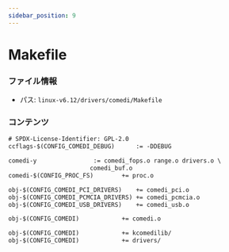 ```yaml
---
sidebar_position: 9
---
```

# Makefile

### ファイル情報

- パス: `linux-v6.12/drivers/comedi/Makefile`

### コンテンツ

```txt
# SPDX-License-Identifier: GPL-2.0
ccflags-$(CONFIG_COMEDI_DEBUG)		:= -DDEBUG

comedi-y				:= comedi_fops.o range.o drivers.o \
					   comedi_buf.o
comedi-$(CONFIG_PROC_FS)		+= proc.o

obj-$(CONFIG_COMEDI_PCI_DRIVERS)	+= comedi_pci.o
obj-$(CONFIG_COMEDI_PCMCIA_DRIVERS)	+= comedi_pcmcia.o
obj-$(CONFIG_COMEDI_USB_DRIVERS)	+= comedi_usb.o

obj-$(CONFIG_COMEDI)			+= comedi.o

obj-$(CONFIG_COMEDI)			+= kcomedilib/
obj-$(CONFIG_COMEDI)			+= drivers/

```
